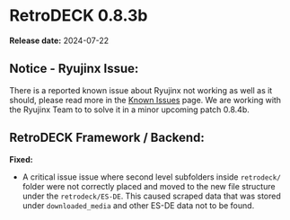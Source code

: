 # RetroDECK 0.8.3b

**Release date:** 2024-07-22


## Notice - Ryujinx Issue:

There is a reported known issue about Ryujinx not working as well as it should, please read more in the [Known Issues](../../wiki_bugs/known-issues.md) page. We are working with the Ryujinx Team to to solve it in a minor upcoming patch 0.8.4b.

##  RetroDECK Framework / Backend:

**Fixed:**

- A critical issue issue where second level subfolders inside `retrodeck/` folder were not correctly placed and moved to the new file structure under the `retrodeck/ES-DE`. This caused scraped data that was stored under `downloaded_media` and other ES-DE data not to be found.


